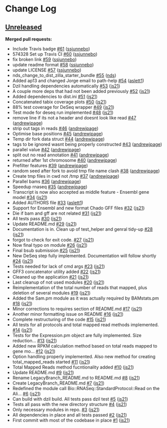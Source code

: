# Change Log

## [Unreleased](https://github.com/sanger-pathogens/Bio-RNASeq/tree/HEAD)

**Merged pull requests:**

- Include Travis badge [\#61](https://github.com/sanger-pathogens/Bio-RNASeq/pull/61) ([ssjunnebo](https://github.com/ssjunnebo))
- 574328 Set up Travis CI [\#60](https://github.com/sanger-pathogens/Bio-RNASeq/pull/60) ([ssjunnebo](https://github.com/ssjunnebo))
- fix broken link [\#59](https://github.com/sanger-pathogens/Bio-RNASeq/pull/59) ([ssjunnebo](https://github.com/ssjunnebo))
- update readme format [\#58](https://github.com/sanger-pathogens/Bio-RNASeq/pull/58) ([ssjunnebo](https://github.com/ssjunnebo))
- update LICENSE [\#57](https://github.com/sanger-pathogens/Bio-RNASeq/pull/57) ([ssjunnebo](https://github.com/ssjunnebo))
- nds\_change\_to\_dist\_zilla\_starter\_bundle [\#55](https://github.com/sanger-pathogens/Bio-RNASeq/pull/55) ([nds](https://github.com/nds))
- Added ap13 and changed Jorge email to path-help [\#54](https://github.com/sanger-pathogens/Bio-RNASeq/pull/54) ([aslett1](https://github.com/aslett1))
- Dzil handling dependencies automatically [\#53](https://github.com/sanger-pathogens/Bio-RNASeq/pull/53) ([js21](https://github.com/js21))
- A couple more deps that had not been added previously [\#52](https://github.com/sanger-pathogens/Bio-RNASeq/pull/52) ([js21](https://github.com/js21))
- Added dependencies to dist.ini [\#51](https://github.com/sanger-pathogens/Bio-RNASeq/pull/51) ([js21](https://github.com/js21))
- Concatenated tabix coverage plots [\#50](https://github.com/sanger-pathogens/Bio-RNASeq/pull/50) ([js21](https://github.com/js21))
- 88% test coverage for DeSeq wrapper [\#49](https://github.com/sanger-pathogens/Bio-RNASeq/pull/49) ([js21](https://github.com/js21))
- Test mode for deseq run implemented [\#48](https://github.com/sanger-pathogens/Bio-RNASeq/pull/48) ([js21](https://github.com/js21))
- remove line if its not a header and doesnt look like read [\#47](https://github.com/sanger-pathogens/Bio-RNASeq/pull/47) ([andrewjpage](https://github.com/andrewjpage))
- strip out tags in reads [\#46](https://github.com/sanger-pathogens/Bio-RNASeq/pull/46) ([andrewjpage](https://github.com/andrewjpage))
- Optimise base positions [\#45](https://github.com/sanger-pathogens/Bio-RNASeq/pull/45) ([andrewjpage](https://github.com/andrewjpage))
- Temp dir fork data struct [\#44](https://github.com/sanger-pathogens/Bio-RNASeq/pull/44) ([andrewjpage](https://github.com/andrewjpage))
- tags to be ignored wasnt being properly constructed [\#43](https://github.com/sanger-pathogens/Bio-RNASeq/pull/43) ([andrewjpage](https://github.com/andrewjpage))
- parallel value [\#42](https://github.com/sanger-pathogens/Bio-RNASeq/pull/42) ([andrewjpage](https://github.com/andrewjpage))
- split out no read annotation [\#41](https://github.com/sanger-pathogens/Bio-RNASeq/pull/41) ([andrewjpage](https://github.com/andrewjpage))
- returned after 1st chromosome [\#40](https://github.com/sanger-pathogens/Bio-RNASeq/pull/40) ([andrewjpage](https://github.com/andrewjpage))
- Prefilter features [\#39](https://github.com/sanger-pathogens/Bio-RNASeq/pull/39) ([andrewjpage](https://github.com/andrewjpage))
- random seed after fork to avoid tmp file name clash [\#38](https://github.com/sanger-pathogens/Bio-RNASeq/pull/38) ([andrewjpage](https://github.com/andrewjpage))
- Create tmp files in cwd not /tmp [\#37](https://github.com/sanger-pathogens/Bio-RNASeq/pull/37) ([andrewjpage](https://github.com/andrewjpage))
- Parallel bams [\#36](https://github.com/sanger-pathogens/Bio-RNASeq/pull/36) ([andrewjpage](https://github.com/andrewjpage))
- Speedup rnaseq [\#35](https://github.com/sanger-pathogens/Bio-RNASeq/pull/35) ([andrewjpage](https://github.com/andrewjpage))
- Transcript is now also accepted as middle feature - Ensembl gene model [\#34](https://github.com/sanger-pathogens/Bio-RNASeq/pull/34) ([js21](https://github.com/js21))
- Added AUTHORS file [\#33](https://github.com/sanger-pathogens/Bio-RNASeq/pull/33) ([aslett1](https://github.com/aslett1))
- Support for Ensembl and new format Chado GFF files [\#32](https://github.com/sanger-pathogens/Bio-RNASeq/pull/32) ([js21](https://github.com/js21))
- Die if bam and gff are not related [\#31](https://github.com/sanger-pathogens/Bio-RNASeq/pull/31) ([js21](https://github.com/js21))
- All tests pass [\#30](https://github.com/sanger-pathogens/Bio-RNASeq/pull/30) ([js21](https://github.com/js21))
- Update README.md [\#29](https://github.com/sanger-pathogens/Bio-RNASeq/pull/29) ([js21](https://github.com/js21))
- Documentation is in. Clean up of test\_helper and genral tidy-up [\#28](https://github.com/sanger-pathogens/Bio-RNASeq/pull/28) ([js21](https://github.com/js21))
- forgot to check for exit code. [\#27](https://github.com/sanger-pathogens/Bio-RNASeq/pull/27) ([js21](https://github.com/js21))
- Now final typo on module [\#26](https://github.com/sanger-pathogens/Bio-RNASeq/pull/26) ([js21](https://github.com/js21))
- Final bsub submission [\#25](https://github.com/sanger-pathogens/Bio-RNASeq/pull/25) ([js21](https://github.com/js21))
- New DeSeq step fully implemented. Documentation will follow shortly [\#24](https://github.com/sanger-pathogens/Bio-RNASeq/pull/24) ([js21](https://github.com/js21))
- Tests needed for lack of cmd args [\#23](https://github.com/sanger-pathogens/Bio-RNASeq/pull/23) ([js21](https://github.com/js21))
- GFF3 concatenator utility added [\#22](https://github.com/sanger-pathogens/Bio-RNASeq/pull/22) ([js21](https://github.com/js21))
- Cleaned up the application [\#21](https://github.com/sanger-pathogens/Bio-RNASeq/pull/21) ([js21](https://github.com/js21))
- Last cleanup of not used modules [\#20](https://github.com/sanger-pathogens/Bio-RNASeq/pull/20) ([js21](https://github.com/js21))
- Reimplementation of the total number of reads that mapped, plus deletion of several modules [\#19](https://github.com/sanger-pathogens/Bio-RNASeq/pull/19) ([js21](https://github.com/js21))
- Added the Sam.pm module as it was actually required by BAMstats.pm [\#18](https://github.com/sanger-pathogens/Bio-RNASeq/pull/18) ([js21](https://github.com/js21))
- Minor corrections to requires section of README.md [\#17](https://github.com/sanger-pathogens/Bio-RNASeq/pull/17) ([js21](https://github.com/js21))
- Another minor formatting issue on README [\#16](https://github.com/sanger-pathogens/Bio-RNASeq/pull/16) ([js21](https://github.com/js21))
- Complete restructuring of the code [\#15](https://github.com/sanger-pathogens/Bio-RNASeq/pull/15) ([js21](https://github.com/js21))
- All tests for all protocols and total mapped read methods implemented. [\#14](https://github.com/sanger-pathogens/Bio-RNASeq/pull/14) ([js21](https://github.com/js21))
- Tests for the Expression.pm object are fully implemented. Size reduction... [\#13](https://github.com/sanger-pathogens/Bio-RNASeq/pull/13) ([js21](https://github.com/js21))
- Added new RPKM calculation method based on total reads mapped to gene mo... [\#12](https://github.com/sanger-pathogens/Bio-RNASeq/pull/12) ([js21](https://github.com/js21))
- Option handling properly implemented. Also new method for creating total\_mapped\_reads started [\#11](https://github.com/sanger-pathogens/Bio-RNASeq/pull/11) ([js21](https://github.com/js21))
- Total Mapped Reads method fucntionality added [\#10](https://github.com/sanger-pathogens/Bio-RNASeq/pull/10) ([js21](https://github.com/js21))
- Update README.md [\#9](https://github.com/sanger-pathogens/Bio-RNASeq/pull/9) ([js21](https://github.com/js21))
- Rename LegacyBranch\_README.md to README.md [\#8](https://github.com/sanger-pathogens/Bio-RNASeq/pull/8) ([js21](https://github.com/js21))
- Create LegacyBranch\_README.md [\#7](https://github.com/sanger-pathogens/Bio-RNASeq/pull/7) ([js21](https://github.com/js21))
- Redefined the module call Bio::RNASeq::StandardProtocol::Read on the Ali... [\#6](https://github.com/sanger-pathogens/Bio-RNASeq/pull/6) ([js21](https://github.com/js21))
- Can build with dzil build. All tests pass dzil test [\#5](https://github.com/sanger-pathogens/Bio-RNASeq/pull/5) ([js21](https://github.com/js21))
- Tests all pass with the new directory structure [\#4](https://github.com/sanger-pathogens/Bio-RNASeq/pull/4) ([js21](https://github.com/js21))
- Only necessary modules in repo. [\#3](https://github.com/sanger-pathogens/Bio-RNASeq/pull/3) ([js21](https://github.com/js21))
- All dependencies in place and all tests passed [\#2](https://github.com/sanger-pathogens/Bio-RNASeq/pull/2) ([js21](https://github.com/js21))
- First commit with most of the codebase in place [\#1](https://github.com/sanger-pathogens/Bio-RNASeq/pull/1) ([js21](https://github.com/js21))

